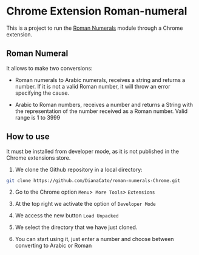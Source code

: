 # Chrome Extension Roman-numeral

This is a project to run the [Roman Numerals](https://github.com/DianaCato/REG003-roman-numerals) module through a Chrome extension.

## Roman Numeral

It allows to make two conversions:

- Roman numerals to Arabic numerals, receives a string and returns a number. If it is not a valid Roman number, it will throw an error specifying the cause.

- Arabic to Roman numbers, receives a number and returns a String with the representation of the number received as a Roman number. Valid range is 1 to 3999

## How to use

It must be installed from developer mode, as it is not published in the Chrome extensions store.

1. We clone the Github repository in a local directory:
```bash
git clone https://github.com/DianaCato/roman-numerals-Chrome.git
```

2. Go to the Chrome option  `Menu`>` More Tools`> `Extensions`

3. At the top right we activate the option of `Developer Mode`

4. We access the new button `Load Unpacked`

5. We select the directory that we have just cloned.
6. You can start using it, just enter a number and choose between converting to Arabic or Roman

